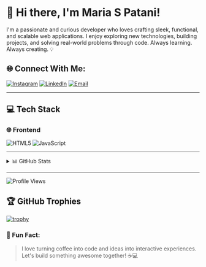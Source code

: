 # 👋 Hi there, I'm Maria S Patani!

I'm a passionate and curious developer who loves crafting sleek, functional, and scalable web applications. I enjoy exploring new technologies, building projects, and solving real-world problems through code. Always learning. Always creating. 💡

## 🌐 Connect With Me:
[![Instagram](https://img.shields.io/badge/Instagram-%23E4405F.svg?logo=Instagram&logoColor=white)](https://instagram.com/maria_s_patani)
[![LinkedIn](https://img.shields.io/badge/LinkedIn-%230077B5.svg?logo=linkedin&logoColor=white)](https://www.linkedin.com/in/maria-s-patani-79a6a0327)
[![Email](https://img.shields.io/badge/Email-D14836?logo=gmail&logoColor=white)](mailto:chinnu.patani0808@gmail.com)

---

## 💻 Tech Stack

### 🌐 Frontend
![HTML5](https://img.shields.io/badge/html5-%23E34F26.svg?style=for-the-badge&logo=html5&logoColor=white)
![JavaScript](https://img.shields.io/badge/javascript-%23323330.svg?style=for-the-badge&logo=javascript&logoColor=%23F7DF1E)

<!--### 🛠️ Tools, Languages & Design
![Python](https://img.shields.io/badge/python-3670A0?style=for-the-badge&logo=python&logoColor=ffdd54)
![Java](https://img.shields.io/badge/java-%23ED8B00.svg?style=for-the-badge&logo=openjdk&logoColor=white)
![C](https://img.shields.io/badge/c-%2300599C.svg?style=for-the-badge&logo=c&logoColor=white)-->


---

<details>
  <summary>📊 GitHub Stats</summary>

  <br/>

  ![](https://github-readme-stats.vercel.app/api?username=mariaspatani&theme=dark&hide_border=false&include_all_commits=true&count_private=true)

  ![](https://nirzak-streak-stats.vercel.app/?user=mariaspatani&theme=dark&hide_border=false)

  ![](https://github-readme-stats.vercel.app/api/top-langs/?username=mariaspatani&theme=dark&hide_border=false&include_all_commits=true&count_private=true&layout=compact)

</details>

---

![Profile Views](https://komarev.com/ghpvc/?username=mariaspatani&color=ff69b4&label=Profile+Views&style=flat-square)

## 🏆 GitHub Trophies
[![trophy](https://github-profile-trophy.vercel.app/?username=mariaspatani&theme=onedark&no-frame=true&exclude=Reviews)](https://github.com/ryo-ma/github-profile-trophy)

### 📌 Fun Fact:
> I love turning coffee into code and ideas into interactive experiences. Let's build something awesome together! ☕💻

